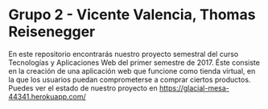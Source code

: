 # Grupo 2 - Vicente Valencia, Thomas Reisenegger

En este repositorio encontrarás nuestro proyecto semestral del curso Tecnologías y Aplicaciones Web del primer semestre de 2017. Éste consiste en la creación de una aplicación web que funcione como tienda virtual, en la que los usuarios puedan comprometerse a comprar ciertos productos.
Puedes ver el estado de nuestro proyecto en https://glacial-mesa-44341.herokuapp.com/
